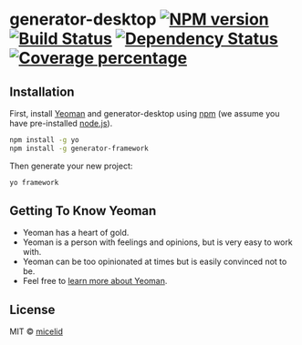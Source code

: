 # generator-desktop [![NPM version][npm-image]][npm-url] [![Build Status][travis-image]][travis-url] [![Dependency Status][daviddm-image]][daviddm-url] [![Coverage percentage][coveralls-image]][coveralls-url]
> 

## Installation

First, install [Yeoman](http://yeoman.io) and generator-desktop using [npm](https://www.npmjs.com/) (we assume you have pre-installed [node.js](https://nodejs.org/)).

```bash
npm install -g yo
npm install -g generator-framework
```

Then generate your new project:

```bash
yo framework
```

## Getting To Know Yeoman

 * Yeoman has a heart of gold.
 * Yeoman is a person with feelings and opinions, but is very easy to work with.
 * Yeoman can be too opinionated at times but is easily convinced not to be.
 * Feel free to [learn more about Yeoman](http://yeoman.io/).

## License

MIT © [micelid]()


[npm-image]: https://badge.fury.io/js/generator-desktop.svg
[npm-url]: https://npmjs.org/package/generator-desktop
[travis-image]: https://travis-ci.org//generator-desktop.svg?branch=master
[travis-url]: https://travis-ci.org//generator-desktop
[daviddm-image]: https://david-dm.org//generator-desktop.svg?theme=shields.io
[daviddm-url]: https://david-dm.org//generator-desktop
[coveralls-image]: https://coveralls.io/repos//generator-desktop/badge.svg
[coveralls-url]: https://coveralls.io/r//generator-desktop
